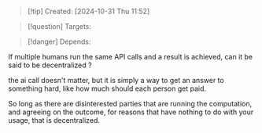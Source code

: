 
>[!tip] Created: [2024-10-31 Thu 11:52]

>[!question] Targets: 

>[!danger] Depends: 

If multiple humans run the same API calls and a result is achieved, can it be said to be decentralized ?

the ai call doesn't matter, but it is simply a way to get an answer to something hard, like how much should each person get paid.

So long as there are disinterested parties that are running the computation, and agreeing on the outcome, for reasons that have nothing to do with your usage, that is decentralized.